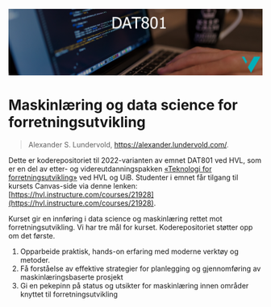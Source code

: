 ![DAT801 logo](./assets/DAT801-logo.png)

# Maskinlæring og data science for forretningsutvikling

> Alexander S. Lundervold, https://alexander.lundervold.com/.

Dette er koderepositoriet til 2022-varianten av emnet DAT801 ved HVL, som er en del av etter- og videreutdanningspakken 
[«Teknologi for forretningsutvikling»](https://www.hvl.no/studier/studieprogram/teknologi-forretningsutvikling/) ved HVL og UiB. 
Studenter i emnet får tilgang til kursets Canvas-side via denne lenken: [https://hvl.instructure.com/courses/21928](https://hvl.instructure.com/courses/21928).

Kurset gir en innføring i data science og maskinlæring rettet mot forretningsutvikling. Vi har tre mål for kurset. Koderepositoriet støtter opp om det første.

1. Opparbeide praktisk, hands-on erfaring med moderne verktøy og metoder.
2. Få forståelse av effektive strategier for planlegging og gjennomføring av maskinlæringsbaserte prosjekt
3. Gi en pekepinn på status og utsikter for maskinlæring innen områder knyttet til forretningsutvikling
